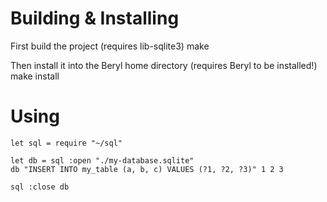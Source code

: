 # Building & Installing
First build the project (requires lib-sqlite3)
	make

Then install it into the Beryl home directory (requires Beryl to be installed!)
	make install

# Using
	let sql = require "~/sql"
	
	let db = sql :open "./my-database.sqlite"
	db "INSERT INTO my_table (a, b, c) VALUES (?1, ?2, ?3)" 1 2 3
	
	sql :close db
